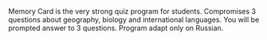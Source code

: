Memory Card is the very strong quiz program for students. Compromises 3 questions about geography, biology and international languages.
You will be prompted answer to 3 questions. 
Program adapt only on Russian.
